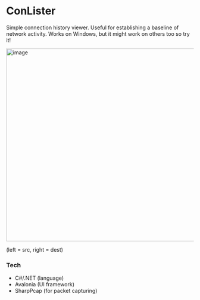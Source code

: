 # ConLister

Simple connection history viewer. Useful for establishing a baseline of network activity. Works on Windows, but it might work on others too so try it!

<img width="534" height="517" alt="image" src="https://github.com/user-attachments/assets/7d365b9c-de79-4a85-8e92-e35ec5b1cecc" />

(left = src, right = dest)

### Tech
- C#/.NET (language)
- Avalonia (UI framework)
- SharpPcap (for packet capturing)
